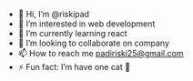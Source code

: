 - 👋 Hi, I’m @riskipad
- 👀 I’m interested in web development
- 🌱 I’m currently learning react
- 💞️ I’m looking to collaborate on company
- 📫 How to reach me padiriski25@gmail.com
- ⚡ Fun fact: I’m have one cat 👀

<!---
riskipad/riskipad is a ✨ special ✨ repository because its `README.md` (this file) appears on your GitHub profile.
You can click the Preview link to take a look at your changes.
--->
